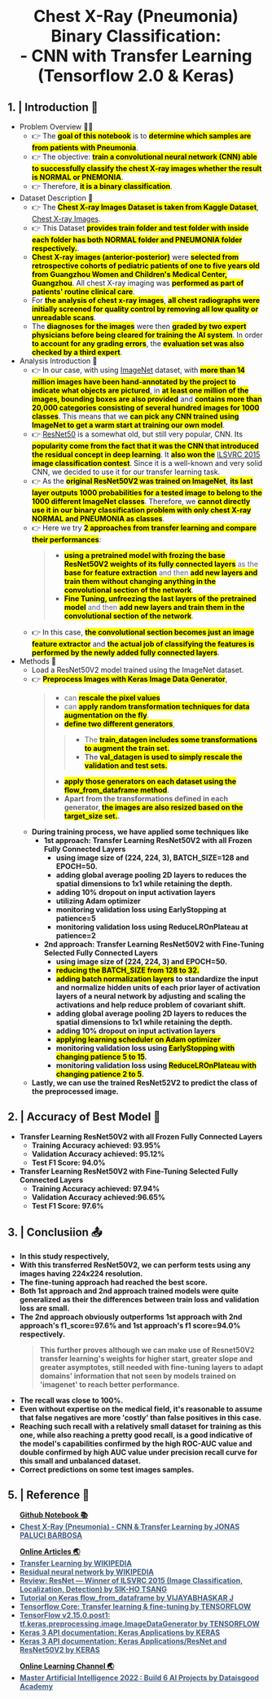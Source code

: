 <b><h1><center><font size="6">Chest X-Ray (Pneumonia) Binary Classification: <br> - CNN with Transfer Learning <br> (Tensorflow 2.0 & Keras)</font></center></h1></b>

## <b>1. | Introduction</b> 👋
  * Problem Overview 👨‍💻 </br>
    * 👉 The <mark><b>goal of this notebook</mark></b> is to <mark><b>determine which samples are from patients with Pneumonia</mark></b>.
    * 👉 The objective: <mark><b>train a convolutional neural network (CNN) able to successfully classify the chest X-ray images whether the result is NORMAL or PNEMONIA</b></mark>.
    * 👉 Therefore, <mark><b>it is a binary classification</b></mark>.
  * Dataset Description 🤔 </br>
    * 👉 The <mark><b>Chest X-ray Images Dataset is taken from Kaggle Dataset</b></mark>, <a href="https://www.kaggle.com/datasets/tolgadincer/labeled-chest-xray-images">Chest X-ray Images</a>.
    * 👉 This Dataset <mark><b>provides train folder and test folder with inside each folder has both NORMAL folder and PNEUMONIA folder respectively.</b></mark>.
    * <mark><b>Chest X-ray images (anterior-posterior)</mark></b> were <mark><b>selected from retrospective cohorts of pediatric patients of one to five years old from Guangzhou Women and Children's Medical Center, Guangzhou</mark></b>. All chest X-ray imaging was <mark><b>performed as part of patients' routine clinical care</mark></b>.
    * For <mark><b>the analysis of chest x-ray images</mark></b>, <mark><b>all chest radiographs were initially screened for quality control by removing all low quality or unreadable scans</mark></b>.
    * The <mark><b>diagnoses for the images</mark></b> were then <mark><b>graded by two expert physicians before being cleared for training the AI system</mark></b>. In order <mark><b>to account for any grading errors</mark></b>, the <mark><b>evaluation set was also checked by a third expert</mark></b>.
  * Analysis Introduction 🔎 </br>
    * 👉 In our case, with using <a href="https://www.image-net.org/">ImageNet</a> dataset, with <mark><b>more than 14 million images have been hand-annotated by the project to indicate what objects are pictured</mark></b>, in <mark><b>at least one million of the images, bounding boxes are also provided</mark></b> and <mark><b>contains more than 20,000 categories consisting of several hundred images for 1000 classes</mark></b>. This means that we <mark><b>can pick any CNN trained using ImageNet to get a warm start at training our own model</b></mark>.
    * 👉 <a href="https://en.wikipedia.org/wiki/Residual_neural_network">ResNet50</a> is a somewhat old, but still very popular, CNN. Its <mark><b>popularity come from the fact that it was the CNN that introduced the residual concept in deep learning</mark></b>. It <mark><b>also won the</mark></b> <a href="https://towardsdatascience.com/review-resnet-winner-of-ilsvrc-2015-image-classification-localization-detection-e39402bfa5d8">ILSVRC 2015</a> <mark><b>image classification contest</mark></b>. Since it is a well-known and very solid CNN, we decided to use it for our transfer learning task.
    * 👉 As the <mark><b>original ResNet50V2 was trained on ImageNet</mark></b>, <mark><b>its last layer outputs 1000 probabilities for a tested image to belong to the 1000 different ImageNet classes</mark></b>. Therefore, we <mark><b>cannot directly use it in our binary classification problem with only chest X-ray NORMAL and PNEUMONIA as classes</mark></b>.
    * 👉 Here we try <mark><b>2 approaches from transfer learning and compare their performances</mark></b>:
      > - <mark><b>using a pretrained model with frozing the base ResNet50V2 weights of its fully connected layers</mark></b> as the <mark><b>base for feature extraction</mark></b> and then <mark><b>add new layers and train them without changing anything in the convolutional section of the network</mark></b>.
      > - <mark><b>Fine Tuning, unfreezing the last layers of the pretrained model</mark></b> and then <mark><b>add new layers and train them in the convolutional section of the network</mark></b>.
    * 👉 In this case, <mark><b>the convolutional section becomes just an image feature extractor</mark></b> and <mark><b>the actual job of classifying the features is performed by the newly added fully connected layers</mark></b>.
  * Methods 🧾 </br>
    * Load a ResNet50V2 model trained using the ImageNet dataset.
    * 👉 <mark><b>Preprocess Images with Keras Image Data Generator</b></mark>,
      > - can <b><mark>rescale the pixel values</b></mark>
      > - can <b><mark>apply random transformation techniques for data augmentation on the fly</b></mark>.
      > - <b><mark>define two different generators</b></mark>,
        >> - The <b><mark>train_datagen<b><mark> includes <b><mark>some transformations to augment the train set</b></mark>.
        >> - The <b><mark>val_datagen<b><mark> is used to <b><mark>simply rescale the validation and test sets</b></mark>.
      > - <b><mark>apply those generators on each dataset using the flow_from_dataframe method</b></mark>.
      > - Apart from the transformations defined in each generator, <b><mark>the images are also resized based on the target_size set.</b></mark>.
    * During training process, we have applied some techniques like
      - 1st approach: Transfer Learning ResNet50V2 with all Frozen Fully Connected Layers
        - using image size of (224, 224, 3), BATCH_SIZE=128 and EPOCH=50.
        - adding global average pooling 2D layers to reduces the spatial dimensions to 1x1 while retaining the depth.
        - adding 10% dropout on input activation layers
        - utilizing Adam optimizer
        - monitoring validation loss using EarlyStopping at patience=5
        - monitoring validation loss using ReduceLROnPlateau at patience=2
      - 2nd approach: Transfer Learning ResNet50V2 with Fine-Tuning Selected Fully Connected Layers
        - using image size of (224, 224, 3) and EPOCH=50.
        - <mark><b>reducing the BATCH_SIZE from 128 to 32.</mark></b>
        - <mark><b>adding batch normalization layers</mark></b> to standardize the input and normalize hidden units of each prior layer of activation layers of a neural network by adjusting and scaling the activations and help reduce problem of covariant shift.
        - adding global average pooling 2D layers to reduces the spatial dimensions to 1x1 while retaining the depth.
        - adding 10% dropout on input activation layers
        - <mark><b>applying learning scheduler on Adam optimizer</mark></b>
        - monitoring validation loss using <mark><b>EarlyStopping with changing patience 5 to 15</mark></b>.
        - monitoring validation loss using <mark><b>ReduceLROnPlateau with changing patience 2 to 5</mark></b>.
    * Lastly, we can use the trained ResNet52V2 to predict the class of the preprocessed image.


## <b>2. | Accuracy of Best Model</b> 🧪
* Transfer Learning ResNet50V2 with all Frozen Fully Connected Layers
  - Training Accuracy achieved: 93.95%
  - Validation Accuracy achieved: 95.12%
  - Test F1 Score: 94.0%
* Transfer Learning ResNet50V2 with Fine-Tuning Selected Fully Connected Layers
  - Training Accuracy achieved: 97.94%
  - Validation Accuracy achieved:96.65%
  - Test F1 Score: 97.6%

## <b>3. | Conclusiion </b> 📤
* In this study respectively,
* With this transferred ResNet50V2, we can perform tests using any images having 224x224 resolution.
* The fine-tuning approach had reached the best score.
* Both 1st approach and 2nd approach trained models were quite generalized as their the differences between train loss and validation loss are small.
* The 2nd approach obviously outperforms 1st approach with 2nd approach's f1_score=97.6% and 1st approach's f1 score=94.0% respectively.
  > This further proves although we can make use of Resnet50V2 transfer learning's weights for higher start, greater slope and greater asymptotes, still needed with fine-tuning layers to adapt domains' information that not seen by models trained on 'imagenet' to reach better performance.
* The recall was close to 100%.
* Even without expertise on the medical field, it's reasonable to assume that false negatives are more 'costly' than false positives in this case.
* Reaching such recall with a relatively small dataset for training as this one, while also reaching a pretty good recall, is a good indicative of the model's capabilities confirmed by the high ROC-AUC value and double confirmed by high AUC value under precision recall curve for this small and unbalanced dataset.
* Correct predictions on some test images samples.

## <b>5. | Reference</b> 🔗
<ul><b><u>Github Notebook 📚</u></b>
        <li> <a style="color: #3D5A80" href="https://www.kaggle.com/code/jonaspalucibarbosa/chest-x-ray-pneumonia-cnn-transfer-learning">Chest X-Ray (Pneumonia) - CNN & Transfer Learning by JONAS PALUCI BARBOSA</a></li>
</ul>
<ul><b><u>Online Articles 🌏</u></b>
      <li><a style="color: #3D5A80" href="https://en.wikipedia.org/wiki/Transfer_learning">Transfer Learning by WIKIPEDIA</a></li>
      <li><a style="color: #3D5A80" href="https://en.wikipedia.org/wiki/Residual_neural_network">Residual neural network by WIKIPEDIA</a></li>
      <li><a style="color: #3D5A80" href="https://towardsdatascience.com/review-resnet-winner-of-ilsvrc-2015-image-classification-localization-detection-e39402bfa5d8">Review: ResNet — Winner of ILSVRC 2015 (Image Classification, Localization, Detection) by SIK-HO TSANG</a></li>
      <li><a style="color: #3D5A80" href="https://vijayabhaskar96.medium.com/tutorial-on-keras-flow-from-dataframe-1fd4493d237c">Tutorial on Keras flow_from_dataframe by VIJAYABHASKAR J</a></li>
      <li><a style="color: #3D5A80" href="https://www.tensorflow.org/guide/keras/transfer_learning">Tensorflow Core: Transfer learning & fine-tuning by TENSORFLOW</a></li>
      <li><a style="color: #3D5A80" href="https://www.tensorflow.org/api_docs/python/tf/keras/preprocessing/image/ImageDataGenerator">TensorFlow v2.15.0.post1: tf.keras.preprocessing.image.ImageDataGenerator by TENSORFLOW</a></li>
      <li><a style="color: #3D5A80" href="https://keras.io/api/applications/">Keras 3 API documentation: Keras Applications by KERAS</a></li>
      <li><a style="color: #3D5A80" href="https://keras.io/api/applications/resnet/#resnet50v2-function">Keras 3 API documentation: Keras Applications/ResNet and ResNet50V2 by KERAS</a></li>
</ul>
<ul><b><u>Online Learning Channel 🌏</u></b>
        <li><a style="color: #3D5A80" href="https://www.udemy.com/course/artificial-intelligence-in-python-/learn/lecture/26598012#overview">Master Artificial Intelligence 2022 : Build 6 AI Projects by Dataisgood Academy</a></li>   
</ul>
